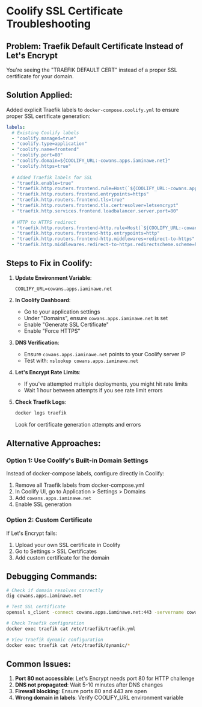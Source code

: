 # Coolify SSL Certificate Troubleshooting

## Problem: Traefik Default Certificate Instead of Let's Encrypt

You're seeing the "TRAEFIK DEFAULT CERT" instead of a proper SSL certificate for your domain.

## Solution Applied:

Added explicit Traefik labels to `docker-compose.coolify.yml` to ensure proper SSL certificate generation:

```yaml
labels:
  # Existing Coolify labels
  - "coolify.managed=true"
  - "coolify.type=application"
  - "coolify.name=frontend"
  - "coolify.port=80"
  - "coolify.domain=${COOLIFY_URL:-cowans.apps.iaminawe.net}"
  - "coolify.https=true"
  
  # Added Traefik labels for SSL
  - "traefik.enable=true"
  - "traefik.http.routers.frontend.rule=Host(`${COOLIFY_URL:-cowans.apps.iaminawe.net}`)"
  - "traefik.http.routers.frontend.entrypoints=https"
  - "traefik.http.routers.frontend.tls=true"
  - "traefik.http.routers.frontend.tls.certresolver=letsencrypt"
  - "traefik.http.services.frontend.loadbalancer.server.port=80"
  
  # HTTP to HTTPS redirect
  - "traefik.http.routers.frontend-http.rule=Host(`${COOLIFY_URL:-cowans.apps.iaminawe.net}`)"
  - "traefik.http.routers.frontend-http.entrypoints=http"
  - "traefik.http.routers.frontend-http.middlewares=redirect-to-https"
  - "traefik.http.middlewares.redirect-to-https.redirectscheme.scheme=https"
```

## Steps to Fix in Coolify:

1. **Update Environment Variable**:
   ```
   COOLIFY_URL=cowans.apps.iaminawe.net
   ```

2. **In Coolify Dashboard**:
   - Go to your application settings
   - Under "Domains", ensure `cowans.apps.iaminawe.net` is set
   - Enable "Generate SSL Certificate"
   - Enable "Force HTTPS"

3. **DNS Verification**:
   - Ensure `cowans.apps.iaminawe.net` points to your Coolify server IP
   - Test with: `nslookup cowans.apps.iaminawe.net`

4. **Let's Encrypt Rate Limits**:
   - If you've attempted multiple deployments, you might hit rate limits
   - Wait 1 hour between attempts if you see rate limit errors

5. **Check Traefik Logs**:
   ```bash
   docker logs traefik
   ```
   Look for certificate generation attempts and errors

## Alternative Approaches:

### Option 1: Use Coolify's Built-in Domain Settings
Instead of docker-compose labels, configure directly in Coolify:
1. Remove all Traefik labels from docker-compose.yml
2. In Coolify UI, go to Application > Settings > Domains
3. Add `cowans.apps.iaminawe.net`
4. Enable SSL generation

### Option 2: Custom Certificate
If Let's Encrypt fails:
1. Upload your own SSL certificate in Coolify
2. Go to Settings > SSL Certificates
3. Add custom certificate for the domain

## Debugging Commands:

```bash
# Check if domain resolves correctly
dig cowans.apps.iaminawe.net

# Test SSL certificate
openssl s_client -connect cowans.apps.iaminawe.net:443 -servername cowans.apps.iaminawe.net

# Check Traefik configuration
docker exec traefik cat /etc/traefik/traefik.yml

# View Traefik dynamic configuration
docker exec traefik cat /etc/traefik/dynamic/*
```

## Common Issues:

1. **Port 80 not accessible**: Let's Encrypt needs port 80 for HTTP challenge
2. **DNS not propagated**: Wait 5-10 minutes after DNS changes
3. **Firewall blocking**: Ensure ports 80 and 443 are open
4. **Wrong domain in labels**: Verify COOLIFY_URL environment variable